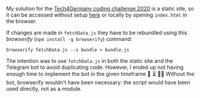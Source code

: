 My solution for the [Tech4Germany coding challenge 2020](https://github.com/tech4germany/coding_challenge_2020) is a static site, so it can be accessed without setup [here](https://benjaminaaron.github.io/tech4germany-coding-challenge-2020/) or locally by opening `index.html` in the browser.

If changes are made in `fetchData.js` they have to be rebundled using this *browserify* (`npm install -g browserify`) command:

`browserify fetchData.js --s bundle > bundle.js`

The intention was to use `fetchData.js` in both the static site and the Telegram bot to avoid duplicating code. However, I ended up not having enough time to implement the bot in the given timeframe :robot: ⏳ :man_shrugging: Without the bot, browserify wouldn't have been necessary: the script would have been used directly, not as a module.
